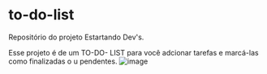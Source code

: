 # to-do-list
Repositório do projeto Estartando Dev's.

Esse projeto é de um TO-DO- LIST para você adcionar tarefas e marcá-las como finalizadas o u pendentes.
![image](https://user-images.githubusercontent.com/78911918/182035410-b057ad1e-fbc0-4a25-bf4b-804f4ccf3bd2.png)
